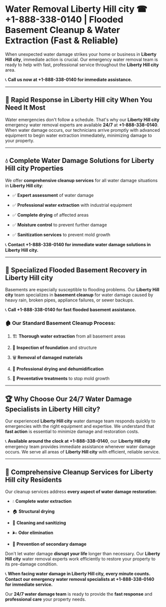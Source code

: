 # Water Removal Liberty Hill city ☎ +1-888-338-0140 | Flooded Basement Cleanup & Water Extraction (Fast & Reliable)

When unexpected water damage strikes your home or business in **Liberty Hill city**, immediate action is crucial. Our emergency water removal team is ready to help with fast, professional service throughout the **Liberty Hill city** area. 

📞 **Call us now at +1-888-338-0140 for immediate assistance.**
---
## 🚀 Rapid Response in Liberty Hill city When You Need It Most
Water emergencies don't follow a schedule. That's why our **Liberty Hill city** emergency water removal experts are available **24/7** at **+1-888-338-0140**. When water damage occurs, our technicians arrive promptly with advanced equipment to begin water extraction immediately, minimizing damage to your property.
---
## 💧 Complete Water Damage Solutions for Liberty Hill city Properties
We offer **comprehensive cleanup services** for all water damage situations in **Liberty Hill city**:
- ✅ **Expert assessment** of water damage  
- ✅ **Professional water extraction** with industrial equipment  
- ✅ **Complete drying** of affected areas  
- ✅ **Moisture control** to prevent further damage  
- ✅ **Sanitization services** to prevent mold growth  
📞 **Contact +1-888-338-0140 for immediate water damage solutions in Liberty Hill city.**
---
## 🌊 Specialized Flooded Basement Recovery in Liberty Hill city
Basements are especially susceptible to flooding problems. Our **Liberty Hill city** team specializes in **basement cleanup** for water damage caused by heavy rain, broken pipes, appliance failures, or sewer backups. 
📞 **Call +1-888-338-0140 for fast flooded basement assistance.**
### 🏚️ Our Standard Basement Cleanup Process:
1. 🏗️ **Thorough water extraction** from all basement areas  
2. 🔎 **Inspection of foundation** and structure  
3. 🗑️ **Removal of damaged materials**  
4. 💨 **Professional drying and dehumidification**  
5. 🚫 **Preventative treatments** to stop mold growth  
---
## 🏆 Why Choose Our 24/7 Water Damage Specialists in Liberty Hill city?
Our experienced **Liberty Hill city** water damage team responds quickly to emergencies with the right equipment and expertise. We understand that **fast action** is essential to minimize damage and restoration costs.
📞 **Available around the clock at +1-888-338-0140**, our **Liberty Hill city** emergency team provides immediate assistance whenever water damage occurs. We serve all areas of **Liberty Hill city** with efficient, reliable service.
---
## 🧹 Comprehensive Cleanup Services for Liberty Hill city Residents
Our cleanup services address **every aspect of water damage restoration**:
- 💧 **Complete water extraction**  
- 🏠 **Structural drying**  
- 🧼 **Cleaning and sanitizing**  
- 🌬️ **Odor elimination**  
- 🚫 **Prevention of secondary damage**  
Don't let water damage **disrupt your life** longer than necessary. Our **Liberty Hill city** water removal experts work efficiently to restore your property to its pre-damage condition.
📞 **When facing water damage in Liberty Hill city, every minute counts. Contact our emergency water removal specialists at +1-888-338-0140 for immediate service.**
Our **24/7 water damage team** is ready to provide the **fast response** and **professional care** your property needs.
